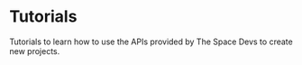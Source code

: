 # Tutorials
Tutorials to learn how to use the APIs provided by The Space Devs to create new projects.
